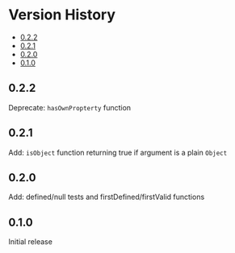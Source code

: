 # Version History

[TOC]: # " "

- [0.2.2](#022)
- [0.2.1](#021)
- [0.2.0](#020)
- [0.1.0](#010)


## 0.2.2

Deprecate: `hasOwnPropterty` function

## 0.2.1

Add: `isObject` function returning true if argument is a plain `Object`

## 0.2.0

Add: defined/null tests and firstDefined/firstValid functions

## 0.1.0

Initial release

